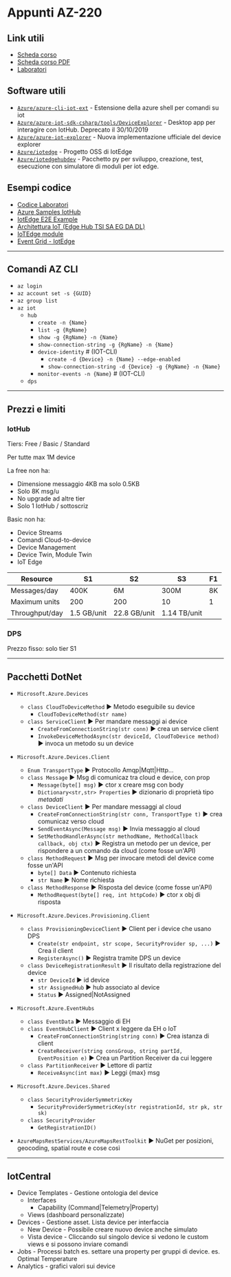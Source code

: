 
# Appunti AZ-220

## Link utili

* [Scheda corso](https://docs.microsoft.com/en-us/learn/certifications/courses/az-220t00)
* [Scheda corso PDF](http://query.prod.cms.rt.microsoft.com/cms/api/am/binary/RE4nBeC)
* [Laboratori](https://microsoftlearning.github.io/AZ-220-Microsoft-Azure-IoT-Developer/)

## Software utili

* [`Azure/azure-cli-iot-ext`](https://github.com/Azure/azure-iot-cli-extension) - Estensione della azure shell per comandi su iot
* [`Azure/azure-iot-sdk-csharp/tools/DeviceExplorer`](https://github.com/Azure/azure-iot-sdk-csharp/tree/master/tools/DeviceExplorer) - Desktop app per interagire con IotHub. Deprecato il 30/10/2019
* [`Azure/azure-iot-explorer`](https://github.com/Azure/azure-iot-explorer) - Nuova implementazione ufficiale del device explorer
* [`Azure/iotedge`](https://github.com/azure/iotedge) - Progetto OSS di IotEdge
* [`Azure/iotedgehubdev`](https://github.com/Azure/iotedgehubdev) - Pacchetto py per sviluppo, creazione, test, esecuzione con simulatore di moduli per iot edge.

## Esempi codice

* [Codice Laboratori](https://github.com/MicrosoftLearning/AZ-220-Microsoft-Azure-IoT-Developer)
* [Azure Samples IotHub](https://github.com/Azure-Samples/azure-iot-samples-csharp)
* [IotEdge E2E Example](https://github.com/Azure-Samples/iotedge-end2end-messageflow)
* [Architettura IoT (Edge Hub TSI SA EG DA DL)](https://github.com/Azure-Samples/azureiotlabs)
* [IoTEdge module](https://github.com/Azure-Samples/iot-edge-sample-dotnet)
* [Event Grid - IotEdge](https://github.com/Azure-Samples/azure-iot-edge-event-grid-sample)

***

## Comandi AZ CLI

* `az login`
* `az account set -s {GUID}`
* `az group list`
* `az iot`
  * `hub`
    * `create -n {Name}`
    * `list -g {RgName}`
    * `show -g {RgName} -n {Name}`
    * `show-connection-string -g {RgName} -n {Name}`
    * `device-identity` # (IOT-CLI)
      * `create -d {Device} -n {Name} --edge-enabled`
      * `show-connection-string -d {Device} -g {RgName} -n {Name}`
    * `monitor-events -n {Name}` # (IOT-CLI)
  * `dps`

***

## Prezzi e limiti

### IotHub

Tiers:
Free / Basic / Standard

Per tutte max 1M device

La free non ha:

* Dimensione messaggio 4KB ma solo 0.5KB
* Solo 8K msg/u
* No upgrade ad altre tier
* Solo 1 IotHub / sottoscriz

Basic non ha:

* Device Streams
* Comandi Cloud-to-device
* Device Management
* Device Twin, Module Twin
* IoT Edge

| Resource | S1 | S2 | S3 | F1 |
| --- | --- | --- | --- | --- |
| Messages/day |400K |6M |300M |8K |
| Maximum units |200 |200 |10 |1 |
| Throughput/day | 1.5 GB/unit | 22.8 GB/unit | 1.14 TB/unit

### DPS

Prezzo fisso: solo tier S1

***

## Pacchetti DotNet

* `Microsoft.Azure.Devices`
  * `class CloudToDeviceMethod` ▶ Metodo eseguibile su device
    * `CloudToDeviceMethod(str name)`
  * `class ServiceClient` ▶ Per mandare messaggi ai device
    * `CreateFromConnectionString(str conn)` ▶ crea un service client
    * `InvokeDeviceMethodAsync(str deviceId, CloudToDevice method)` ▶ invoca un metodo su un device

* `Microsoft.Azure.Devices.Client`
  * `Enum TransportType` ▶ Protocollo Amqp|Mqtt|Http...
  * `class Message` ▶ Msg di comunicaz tra cloud e device, con prop
    * `Message(byte[] msg)` ▶ ctor x creare msg con body
    * `Dictionary<str,str> Properties` ▶ dizionario di proprietà tipo *metadati*
  * `class DeviceClient` ▶ Per mandare messaggi al cloud
    * `CreateFromConnectionString(str conn, TransportType t)` ▶ crea comunicaz verso cloud
    * `SendEventAsync(Message msg)` ▶ Invia messaggio al cloud
    * `SetMethodHandlerAsync(str methodName, MethodCallback callback, obj ctx)` ▶ Registra un metodo per un device, per rispondere a un comando da cloud (come fosse un'API)
  * `class MethodRequest` ▶ Msg per invocare metodi del device come fosse un'API
    * `byte[] Data` ▶ Contenuto richiesta
    * `str Name` ▶ Nome richiesta
  * `class MethodResponse` ▶ Risposta del device (come fosse un'API)
    * `MethodRequest(byte[] req, int httpCode)` ▶ ctor x obj di risposta

* `Microsoft.Azure.Devices.Provisioning.Client`
  * `class ProvisioningDeviceClient` ▶ Client per i device che usano DPS
    * `Create(str endpoint, str scope, SecurityProvider sp, ...)` ▶ Crea il client
    * `RegisterAsync()` ▶ Registra tramite DPS un device
  * `class DeviceRegistrationResult` ▶ Il risultato della registrazione del device
    * `str DeviceId` ▶ id device
    * `str AssignedHub` ▶ hub associato al device
    * `Status` ▶ Assigned|NotAssigned

* `Microsoft.Azure.EventHubs`
  * `class EventData` ▶ Messaggio di EH
  * `class EventHubClient` ▶ Client x leggere da EH o IoT
    * `CreateFromConnectionString(string conn)` ▶ Crea istanza di client
    * `CreateReceiver(string consGroup, string partId, EventPosition e)` ▶ Crea un Partition Receiver da cui leggere
  * `class PartitionReceiver` ▶ Lettore di partiz
    * `ReceiveAsync(int max)` ▶ Leggi {max} msg

* `Microsoft.Azure.Devices.Shared`
  * `class SecurityProviderSymmetricKey`
    * `SecurityProviderSymmetricKey(str registrationId, str pk, str sk)`
  * `class SecurityProvider`
    * `GetRegistrationID()`

* `AzureMapsRestServices/AzureMapsRestToolkit` ▶ NuGet per posizioni, geocoding, spatial route e cose così

***

## IotCentral

* Device Templates - Gestione ontologia del device
  * Interfaces
    * Capability (Command|Telemetry|Property)
  * Views (dashboard personalizzate)
* Devices - Gestione asset. Lista device per interfaccia
  * New Device - Possibile creare nuovo device anche simulato
  * Vista device - Cliccando sul singolo device si vedono le custom views e si possono inviare comandi
* Jobs - Processi batch es. settare una property per gruppi di device. es. Optimal Temperature
* Analytics - grafici valori sui device
